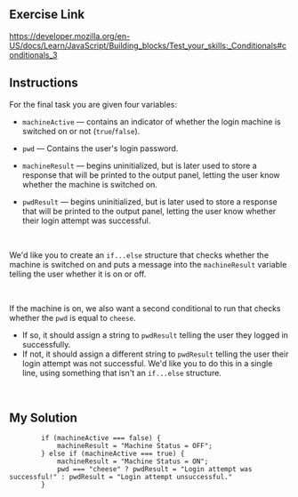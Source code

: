 ## Exercise Link

https://developer.mozilla.org/en-US/docs/Learn/JavaScript/Building_blocks/Test_your_skills:_Conditionals#conditionals_3


## Instructions

For the final task you are given four variables:

- `machineActive` — contains an indicator of whether the login machine is switched on or not (`true`/`false`).

- `pwd` — Contains the user's login password.

- `machineResult` — begins uninitialized, but is later used to store a response that will be printed to the output panel, letting the user know whether the machine is switched on.

- `pwdResult` — begins uninitialized, but is later used to store a response that will be printed to the output panel, letting the user know whether their login attempt was successful.

<br>

We'd like you to create an `if...else` structure that checks whether the machine is switched on and puts a message into the `machineResult` variable telling the user whether it is on or off.

<br>

If the machine is on, we also want a second conditional to run that checks whether the `pwd` is equal to `cheese`.

- If so, it should assign a string to `pwdResult` telling the user they logged in successfully. 
- If not, it should assign a different string to `pwdResult` telling the user their login attempt was not successful. We'd like you to do this in a single line, using something that isn't an `if...else` structure.

<br>

## My Solution

```
        if (machineActive === false) {
            machineResult = "Machine Status = OFF";
        } else if (machineActive === true) {
            machineResult = "Machine Status = ON";
            pwd === "cheese" ? pwdResult = "Login attempt was successful!" : pwdResult = "Login attempt unsuccessful."
        }
```